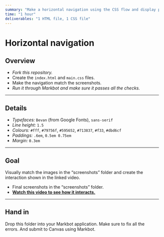 ```yaml
---
summary: "Make a horizontal navigation using the CSS flow and display properties."
time: "1 hour"
deliverables: "1 HTML file, 1 CSS file"
---
```


# Horizontal navigation

## Overview

- *Fork this repository.*
- Create the `index.html` and `main.css` files.
- Make the navigation match the screenshots.
- *Run it through Markbot and make sure it passes all the checks.*

---

## Details

- *Typefaces:* `Bevan` (from Google Fonts), `sans-serif`
- *Line height:* `1.5`
- *Colours:* `#fff`, `#79756f`, `#595652`, `#713837`, `#f33`, `#dbd6cf`
- *Paddings:* `.6em`, `0.5em 0.75em`
- *Margin:* `0.3em`

---

## Goal

Visually match the images in the “screenshots” folder and create the interaction shown in the linked video.

- Final screenshots in the “screenshots” folder.
- [**Watch this video to see how it interacts.**](https://youtu.be/oKLYKV2GF3A)

---

## Hand in

Drop this folder into your Markbot application. Make sure to fix all the errors. And submit to Canvas using Markbot.
